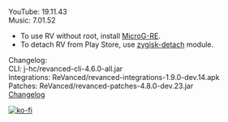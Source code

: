 YouTube: 19.11.43  
Music: 7.01.52  
- To use RV without root, install [MicroG-RE](https://github.com/WSTxda/MicroG-RE/releases/latest).  
- To detach RV from Play Store, use [zygisk-detach](https://github.com/j-hc/zygisk-detach) module.  

Changelog:  
CLI: j-hc/revanced-cli-4.6.0-all.jar  
Integrations: ReVanced/revanced-integrations-1.9.0-dev.14.apk  
Patches: ReVanced/revanced-patches-4.8.0-dev.23.jar  
[Changelog](https://github.com/ReVanced/revanced-patches/releases/tag/vdev.23)  
  
[![ko-fi](https://ko-fi.com/img/githubbutton_sm.svg)](https://ko-fi.com/W7W8VRK0S)  
